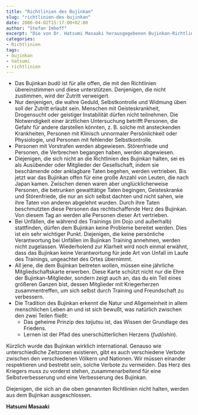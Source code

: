 ```yaml
---
title: "Richtlinien des Bujinkan"
slug: "richtlinien-des-bujinkan"
date: 2006-04-02T15:17:00+02:00
author: "Stefan Imhoff"
excerpt: "Die von Dr. Hatsumi Masaaki herausgegebenen Bujinkan-Richtlinien, die jeder akzeptieren muss, der im Bujinkan trainieren möchte."
categories:
- Richtlinien
tags:
- bujinkan
- hatsumi
- richtlinien
---
```


- Das Bujinkan *budō* ist für alle offen, die mit den Richtlinien übereinstimmen und diese unterstützen. Denjenigen, die nicht zustimmen, wird der Zutritt verweigert.
- Nur denjenigen, die wahre Geduld, Selbstkontrolle und Widmung üben soll der Zutritt erlaubt sein. Menschen mit Geisteskrankheit, Drogensucht oder geistiger Instabilität dürfen nicht teilnehmen. Die Notwendigkeit einer ärztlichen Untersuchung betrifft Personen, die Gefahr für andere darstellen könnten, z. B. solche mit ansteckenden Krankheiten, Personen mit Klinisch unnormaler Persönlichkeit oder Physiologie, und Personen mit fehlender Selbstkontrolle.
- Personen mit Vorstrafen werden abgewiesen. Störenfriede und Personen, die Verbrechen begangen haben, werden abgewiesen.
- Diejenigen, die sich nicht an die Richtlinien des Bujinkan halten, sei es als Ausübender oder Mitglieder der Gesellschaft, indem sie beschämende oder anklagbare Taten begehen, werden vertrieben. Bis jetzt war das Bujinkan offen für eine große Anzahl von Leuten, die nach Japan kamen. Zwischen denen waren aber unglücklicherweise Personen, die betrunken gewalttätige Taten begingen, Geisteskranke und Störenfriede, die nur an sich selbst dachten und nicht sahen, wie ihre Taten von anderen abgelehnt wurden. Durch ihre Taten beschmutzten diese Personen das rechtschaffende Herz des Bujinkan. Von diesem Tag an werden alle Personen dieser Art vertrieben.
- Bei Unfällen, die während des Trainings (im Dojo und außerhalb) stattfinden, dürfen dem Bujinkan keine Probleme bereitet werden. Dies ist ein sehr wichtiger Punkt. Diejenigen, die keine persönliche Verantwortung bei Unfällen im Bujinkan Training annehmen, werden nicht zugelassen. Wiederholend zur Klarheit wird noch einmal erwähnt, dass das Bujinkan keine Verantwortung für jede Art von Unfall im Laufe des Trainings, ungeachtet des Ortes übernimmt.
- All jene, die dem Bujinkan beitreten wollen, müssen eine jährliche Mitgliedschaftskarte erwerben. Diese Karte schützt nicht nur die Ehre der Bujinkan-Mitglieder, sondern zeigt auch an, das du ein Teil eines größeren Ganzen bist, dessen Mitglieder mit Kriegerherzen zusammentreffen, um sich selbst durch Training und Freundschaft zu verbessern.
- Die Tradition des Bujinkan erkennt die Natur und Allgemeinheit in allem menschlichen Leben an und ist sich bewußt, was natürlich zwischen den zwei Teilen fließt:
    - Das geheime Prinzip des *taijutsu* ist, das Wissen der Grundlage des Friedens.
    - Lernen ist der Pfad des unerschütterlichen Herzens (*fudōshin*).

Kürzlich wurde das Bujinkan wirklich international. Genauso wie unterschiedliche Zeitzonen existieren, gibt es auch verschiedene Verbote zwischen den verschiedenen Völkern und Nationen. Wir müssen einander respektieren und bestrebt sein, solche Verbote zu vermeiden. Das Herz des Kriegers muss zu vorderst stehen, zusammenarbeitend für eine Selbstverbesserung und eine Verbesserung des Bujinkan.

Diejenigen, die sich an die oben genannten Richtlinien nicht halten, werden aus dem Bujinkan ausgeschlossen.

**Hatsumi Masaaki**
